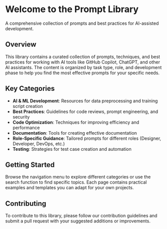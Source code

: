 # Welcome to the Prompt Library

A comprehensive collection of prompts and best practices for AI-assisted development.

## Overview

This library contains a curated collection of prompts, techniques, and best practices for working with AI tools like GitHub Copilot, ChatGPT, and other AI assistants. The content is organized by task type, role, and development phase to help you find the most effective prompts for your specific needs.

## Key Categories

- **AI & ML Development**: Resources for data preprocessing and training script creation
- **Best Practices**: Guidelines for code reviews, prompt engineering, and security
- **Code Optimization**: Techniques for improving efficiency and performance
- **Documentation**: Tools for creating effective documentation
- **Role-Specific Guidance**: Tailored prompts for different roles (Designer, Developer, DevOps, etc.)
- **Testing**: Strategies for test case creation and automation

## Getting Started

Browse the navigation menu to explore different categories or use the search function to find specific topics. Each page contains practical examples and templates you can adapt for your own projects.

## Contributing

To contribute to this library, please follow our contribution guidelines and submit a pull request with your suggested additions or improvements.
